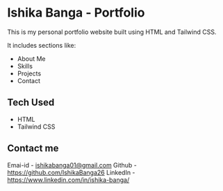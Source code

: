 # Ishika Banga - Portfolio

This is my personal portfolio website built using HTML and Tailwind CSS.

It includes sections like:
- About Me
- Skills
- Projects
- Contact

## Tech Used

- HTML
- Tailwind CSS

## Contact me

Emai-id - ishikabanga01@gmail.com
Github - https://github.com/IshikaBanga26
LinkedIn - https://www.linkedin.com/in/ishika-banga/
